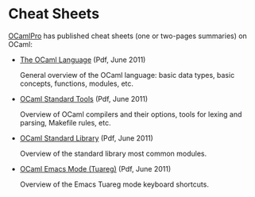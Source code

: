 Cheat Sheets
============

[OCamlPro](http://www.ocamlpro.com/) has published cheat sheets (one or two-pages summaries) on OCaml:

-   [The OCaml Language](http://www.ocamlpro.com/files/ocaml-lang.pdf) (Pdf, June 2011)

    General overview of the OCaml language: basic data types, basic concepts, functions, modules, etc.

-   [OCaml Standard Tools](http://www.ocamlpro.com/files/ocaml-tools.pdf) (Pdf, June 2011)

    Overview of OCaml compilers and their options, tools for lexing and parsing, Makefile rules, etc.

-   [OCaml Standard Library](http://www.ocamlpro.com/files/ocaml-stdlib.pdf) (Pdf, June 2011)

    Overview of the standard library most common modules.

-   [OCaml Emacs Mode (Tuareg)](http://www.ocamlpro.com/files/tuareg-mode.pdf) (Pdf, June 2011)

    Overview of the Emacs Tuareg mode keyboard shortcuts.


